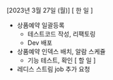 [2023년 3월 27일 (월)]
[ 한 일 ]
* 상품예약 일괄등록
	* 테스트코드 작성, 리팩토링
	* Dev 배포
* 상품예약 인덱스 배치, 알람 스케쥴
	* 기능 테스트, 확인
[ 할 일 ]
*  레디스 스트림 job 추가 요청
